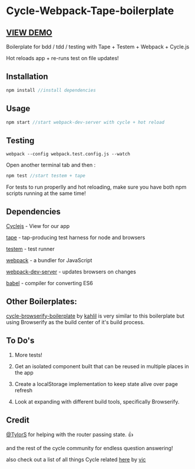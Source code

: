 # Cycle-Webpack-Tape-boilerplate

## [VIEW DEMO](http://cmdv.github.io/cycle-webpack-boilerplate/)

Boilerplate for bdd / tdd / testing with Tape + Testem + Webpack + Cycle.js

Hot reloads app + re-runs test on file updates!

## Installation

```javascript
npm install //install dependencies
```


## Usage

```javascript
npm start //start webpack-dev-server with cycle + hot reload
```

## Testing
```
webpack --config webpack.test.config.js --watch
```

Open another terminal tab and then :

```javascript 
npm test //start testem + tape
```
For tests to run properlly and hot reloading, make sure you have both npm scripts running at the same time!

## Dependencies

[Cyclejs](http://cycle.js.org/) - View for our app

[tape](https://github.com/substack/tape) - tap-producing test harness for node and browsers

[testem](https://github.com/airportyh/testem) - test runner

[webpack](https://github.com/airportyh/testem) - a bundler for JavaScript

[webpack-dev-server](https://github.com/webpack/webpack-dev-server) - updates browsers on changes

[babel](https://github.com/babel/babel) - compiler for converting ES6

## Other Boilerplates:
[cycle-browserify-boilerplate](https://github.com/kahlil/cycle-browserify-boilerplate) by [kahlil](https://github.com/kahlil) is very similar to this boilerplate but using Browserify as the build center of it's build process.

## To Do's
1. More tests!

2. Get an isolated component built that can be reused in multiple places in the app

3. Create a localStorage implementation to keep state alive over page refresh

4. Look at expanding with different build tools, specifically Browserify.

## Credit
[@TylorS](https://github.com/TylorS) for helping with the router passing state. :+1: 

and the rest of the cycle community for endless question answering! 

also check out a list of all things Cycle related [here](https://github.com/vic/awesome-cyclejs) by [vic](https://github.com/vic)

